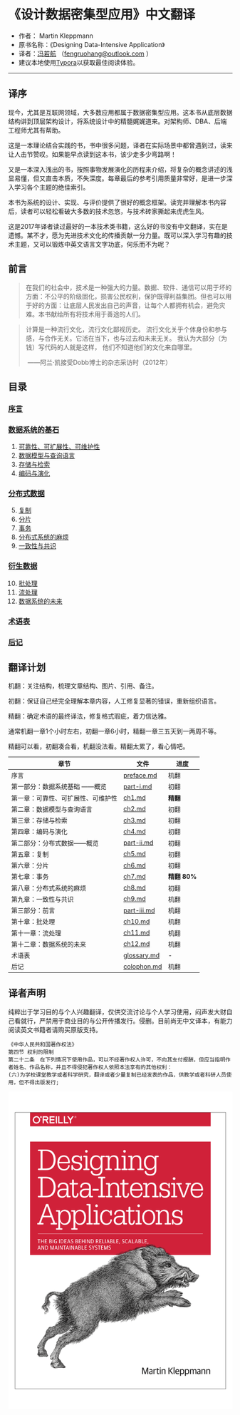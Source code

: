 # 《设计数据密集型应用》中文翻译 

* 作者： Martin Kleppmann
* 原书名称：《Designing Data-Intensive Application》
* 译者：[冯若航]( http://vonng.com/about) （fengruohang@outlook.com ）
* 建议本地使用[Typora](https://www.typora.io)以获取最佳阅读体验。


-----------------

## 译序

现今，尤其是互联网领域，大多数应用都属于数据密集型应用。这本书从底层数据结构讲到顶层架构设计，将系统设计中的精髓娓娓道来。对架构师、DBA、后端工程师尤其有帮助。

这是一本理论结合实践的书，书中很多问题，译者在实际场景中都曾遇到过，读来让人击节赞叹。如果能早点读到这本书，该少走多少弯路啊！

又是一本深入浅出的书，按照事物发展演化的历程来介绍，将复杂的概念讲述的浅显易懂，但又直击本质，不失深度。每章最后的参考引用质量非常好，是进一步深入学习各个主题的绝佳索引。

本书为系统的设计、实现、与评价提供了很好的概念框架。读完并理解本书内容后，读者可以轻松看破大多数的技术忽悠，与技术砖家撕起来虎虎生风。

这是2017年译者读过最好的一本技术类书籍，这么好的书没有中文翻译，实在是遗憾。某不才，愿为先进技术文化的传播贡献一分力量。既可以深入学习有趣的技术主题，又可以锻炼中英文语言文字功底，何乐而不为呢？



## 前言

> 在我们的社会中，技术是一种强大的力量。数据、软件、通信可以用于坏的方面：不公平的阶级固化，损害公民权利，保护既得利益集团。但也可以用于好的方面：让底层人民发出自己的声音，让每个人都拥有机会，避免灾难。本书献给所有将技术用于善途的人们。



> 计算是一种流行文化，流行文化鄙视历史。 流行文化关乎个体身份和参与感，与合作无关。它活在当下，也与过去和未来无关。 我认为大部分（为钱）写代码的人就是这样， 他们不知道他们的文化来自哪里。
>
> ​                          ——阿兰·凯接受Dobb博士的杂志采访时（2012年）



## 目录

### [序言](preface.md)

### [数据系统的基石](part-i.md)

1. [可靠性、可扩展性、可维护性](ch1.md) 
2. [数据模型与查询语言](ch2.md)
3. [存储与检索](ch3.md) 
4. [编码与演化](ch4.md)

### [分布式数据](part-ii.md)

5. [复制](ch5.md) 
6. [分片](ch6.md) 
7. [事务](ch7.md) 
8. [分布式系统的麻烦](ch8.md) 
9. [一致性与共识](ch9.md) 

### [衍生数据](part-iii.md)

10. [批处理](ch10.md) 
11. [流处理](ch11.md) 
12. [数据系统的未来](ch12.md) 


### [术语表](glossary.md)

### [后记](colophon.md)



## 翻译计划

机翻：关注结构，梳理文章结构、图片、引用、备注。

初翻：保证自己经完全理解本章内容，人工修复显著的错误，重新组织语言。

精翻：确定术语的最终译法，修复格式瑕疵，着力信达雅。

通常机翻一章1个小时左右，初翻一章6小时，精翻一章三五天到一两周不等。

精翻可以看，初翻凑合看，机翻没法看。精翻太累了，看心情吧。

| 章节   | 文件   | 进度 |
| ------ | ------ | ---- |
| 序言   | [preface.md](preface.md) | 机翻 |
| 第一部分：数据系统基础 ——概览 | [part-i.md](part-i.md) | 初翻 |
| 第一章：可靠性、可扩展性、可维护性 | [ch1.md](ch1.md) | **精翻** |
| 第二章：数据模型与查询语言 | [ch2.md](ch2.md) | 初翻 |
| 第三章：存储与检索 | [ch3.md](ch3.md) | 初翻 |
| 第四章：编码与演化 | [ch4.md](ch4.md) | 初翻 |
| 第二部分：分布式数据——概览 | [part-ii.md](part-ii.md) | 初翻 |
| 第五章：复制 | [ch5.md](ch5.md) | 初翻 |
| 第六章：分片 | [ch6.md](ch6.md) | 初翻 |
| 第七章：事务 | [ch7.md](ch7.md) | **精翻 80%** |
| 第八章：分布式系统的麻烦 | [ch8.md](ch8.md) | 初翻 |
| 第九章：一致性与共识 | [ch9.md](ch9.md) | 机翻 |
| 第三部分：前言 | [part-iii.md](part-iii.md) | 机翻 |
| 第十章：批处理 | [ch10.md](ch10.md) | 机翻 |
| 第十一章：流处理 | [ch11.md](ch11.md) | 机翻 |
| 第十二章：数据系统的未来 | [ch12.md](ch12.md) | 机翻 |
| 术语表 | [glossary.md](glossary.md) | - |
| 后记 | [colophon.md](colophon.md) | 机翻 |




## 译者声明

纯粹出于学习目的与个人兴趣翻译，仅供交流讨论与个人学习使用，闷声发大财自己看就行，严禁用于商业目的与公开传播发行。侵删。目前尚无中文译本，有能力阅读英文书籍者请购买原版支持。

```
《中华人民共和国著作权法》
第四节 权利的限制
第二十二条　在下列情况下使用作品，可以不经著作权人许可，不向其支付报酬，但应当指明作者姓名、作品名称，并且不得侵犯著作权人依照本法享有的其他权利：
(六)为学校课堂教学或者科学研究，翻译或者少量复制已经发表的作品，供教学或者科研人员使用，但不得出版发行;
```

![](img/title.png)